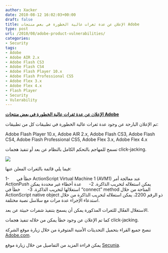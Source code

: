 ```yaml
---
author: Xacker
date: 2010-08-12 16:02:03+00:00
draft: false
title: الإعلان عن عدة ثغرات عالية الخطورة في بعض منتجات Adobe
type: post
url: /2010/08/adobe-product-vulnerabilities/
categories:
- Security
tags:
- Adobe
- Adobe AIR 2.x
- Adobe Flash CS3
- Adobe Flash CS4
- Adobe Flash Player 10.x
- Adobe Flash Professional CS5
- Adobe Flex 3.x
- Adobe Flex 4.x
- Flash Player
- Security
- Vulerability
---
```


**[الإعلان عن عدة ثغرات عالية الخطورة في بعض منتجات Adobe](http://www.it-scoop.com/2010/08/adobe-product-vulnerabilities)**




تم الإعلان البارحة عن وجود عدة ثغرات عالية الخطورة في تطبيقات كل من تطبيقات:


Adobe Flash Player 10.x,
Adobe AIR 2.x,
Adobe Flash CS3,
Adobe Flash CS4,
Adobe Flash Professional CS5,
Adobe Flex 3.x,
Adobe Flex 4.x



تسمح للمهاجم بالتحكم الكامل بالنظام عن بعد أو تنفيذ هجمات click-jacking.


[![](http://www.it-scoop.com/wp-content/uploads/2010/04/adobe-security.jpg)
](http://www.it-scoop.com/2010/08/adobe-product-vulnerabilities)


فيما يلي قائمة بالثغرات المعلن عنها:

1-      خطأ في ActionScript Virtual Machine 1 (AVM1) عند معالجة أمر ActionPush يمكن استغلاله لتخريب الذاكرة.
2-      عدة أخطاء غير محددة يمكن استغلالها لتخريب الذاكرة.
3-      خطأ في “connect” method المتاحة من خلال ActionScript native object ذو الرقم 2200، يمكن استغلاله لتخريب الذاكرة من خلال استدعاء الإجراء عدة مرات مع سلاسل نصية مختلفة.

الاستغلال الفعّال للثغرات المذكورة يمكن أن يسمح بتنفيذ شفرات خبيثة عن بعد.

كما تم الإعلان عن وجود خطأ يمكن من خلاله تنفيذ هجمات click-jacking.

ننصح جميع القراء بتحميل التحديثات الأمنية المتوفرة من خلال زيارة موقع الشركة [Adobe.com](http://www.adobe.com/support/security/).

يمكن قراءة المزيد من التفاصيل من خلال زيارة موقع [Secunia](http://secunia.com/advisories/40907).
